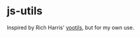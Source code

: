 # js-utils

Inspired by Rich Harris' [yootils](https://github.com/Rich-Harris/yootils), but for my own use.